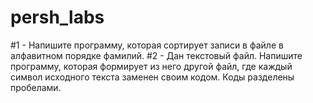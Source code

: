 # persh_labs

#1 - Напишите программу, которая сортирует записи в файле в алфавитном порядке фамилий.
#2 - Дан текстовый файл. Напишите программу, которая формирует из него другой файл, где каждый символ исходного текста заменен своим кодом. Коды разделены пробелами.

